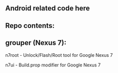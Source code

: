 Android related code here
----------------------------------------------------

Repo contents:
-------------------------

grouper (Nexus 7):
-------------------
n7root - Unlock/Flash/Root tool for Google Nexus 7

n7ui   - Build.prop modifier for Google Nexus 7
